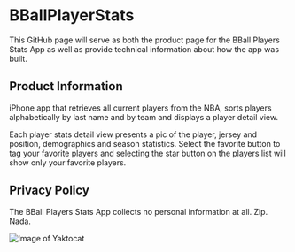 # BBallPlayerStats

This GitHub page will serve as both the product page for the BBall Players Stats App as well as provide technical information about how the app was built.

## Product Information

iPhone app that retrieves all current players from the NBA, sorts players alphabetically by last name and by team and displays a player detail view.

Each player stats detail view presents a pic of the player, jersey and position, demographics and season statistics. Select the favorite button to tag your favorite players and selecting the star button on the players list will show only your favorite players.

## Privacy Policy

The BBall Players Stats App collects no personal information at all. Zip. Nada.
 
![Image of Yaktocat](https://images.squarespace-cdn.com/content/v1/5e2ca76d3df0a85f43d5341b/1594152975191-TX370VG4DO2EUKRL541F/ke17ZwdGBToddI8pDm48kA9MJP8G-Te-KF6G_txWkV1Zw-zPPgdn4jUwVcJE1ZvWEtT5uBSRWt4vQZAgTJucoTqqXjS3CfNDSuuf31e0tVH-5jTvKkYUURaOGWGO2oRkQT0tSB07T7Iq_I_X55xeOqEcAfnVBrEqrgp1UxUHGkY/400_FavoritePlayer.png?format=750w)


